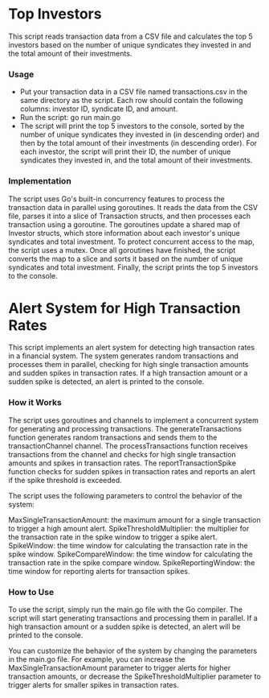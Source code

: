 # Top Investors

This script reads transaction data from a CSV file and calculates the top 5 investors based on the number of unique syndicates they invested in and the total amount of their investments.

### Usage

- Put your transaction data in a CSV file named transactions.csv in the same directory as the script. Each row should contain the following columns: investor ID, syndicate ID, and amount.
- Run the script: go run main.go
- The script will print the top 5 investors to the console, sorted by the number of unique syndicates they invested in (in descending order) and then by the total amount of their investments (in descending order). For each investor, the script will print their ID, the number of unique syndicates they invested in, and the total amount of their investments.

### Implementation

The script uses Go's built-in concurrency features to process the transaction data in parallel using goroutines. It reads the data from the CSV file, parses it into a slice of Transaction structs, and then processes each transaction using a goroutine. The goroutines update a shared map of Investor structs, which store information about each investor's unique syndicates and total investment. To protect concurrent access to the map, the script uses a mutex. Once all goroutines have finished, the script converts the map to a slice and sorts it based on the number of unique syndicates and total investment. Finally, the script prints the top 5 investors to the console.

# Alert System for High Transaction Rates

This script implements an alert system for detecting high transaction rates in a financial system. The system generates random transactions and processes them in parallel, checking for high single transaction amounts and sudden spikes in transaction rates. If a high transaction amount or a sudden spike is detected, an alert is printed to the console.

### How it Works

The script uses goroutines and channels to implement a concurrent system for generating and processing transactions. The generateTransactions function generates random transactions and sends them to the transactionChannel channel. The processTransactions function receives transactions from the channel and checks for high single transaction amounts and spikes in transaction rates. The reportTransactionSpike function checks for sudden spikes in transaction rates and reports an alert if the spike threshold is exceeded.

The script uses the following parameters to control the behavior of the system:

MaxSingleTransactionAmount: the maximum amount for a single transaction to trigger a high amount alert.
SpikeThresholdMultiplier: the multiplier for the transaction rate in the spike window to trigger a spike alert.
SpikeWindow: the time window for calculating the transaction rate in the spike window.
SpikeCompareWindow: the time window for calculating the transaction rate in the spike compare window.
SpikeReportingWindow: the time window for reporting alerts for transaction spikes.
### How to Use
To use the script, simply run the main.go file with the Go compiler. The script will start generating transactions and processing them in parallel. If a high transaction amount or a sudden spike is detected, an alert will be printed to the console.

You can customize the behavior of the system by changing the parameters in the main.go file. For example, you can increase the MaxSingleTransactionAmount parameter to trigger alerts for higher transaction amounts, or decrease the SpikeThresholdMultiplier parameter to trigger alerts for smaller spikes in transaction rates.

